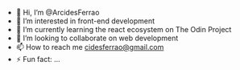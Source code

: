 - 👋 Hi, I’m @ArcidesFerrao
- 👀 I’m interested in front-end development
- 🌱 I’m currently learning the react ecosystem on The Odin Project
- 💞️ I’m looking to collaborate on web development
- 📫 How to reach me cidesferrao@gmail.com
- ⚡ Fun fact: ...

<!---
ArcidesFerrao/ArcidesFerrao is a ✨ special ✨ repository because its `README.md` (this file) appears on your GitHub profile.
You can click the Preview link to take a look at your changes.
--->
